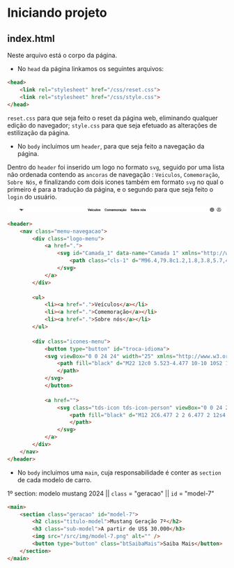 # Iniciando projeto 

## index.html
Neste arquivo está o corpo da página.

- No `head` da página linkamos os seguintes arquivos:
~~~html
<head>
    <link rel="stylesheet" href="/css/reset.css">
    <link rel="stylesheet" href="/css/style.css">
</head>
~~~

`reset.css` para que seja feito o reset da página web, eliminando qualquer edição do navegador;
`style.css` para que seja efetuado as alterações de estilização da página.

- No `body` incluimos um `header`, para que seja feito a navegação da página.

Dentro do `header` foi inserido um logo no formato `svg`, seguido por uma lista não ordenada contendo as `ancoras` de navegação : `Veiculos`, `Comemoração`, `Sobre Nós`, e finalizando com dois icones também em formato `svg` no qual o primeiro é para a tradução da página, e o segundo para que seja feito o `login` do usuário.

![Ilustração do Header](/src/img/img-doc/ilustracao-header.jpeg)

~~~html
<header>
    <nav class="menu-navegacao">
        <div class="logo-menu">
            <a href=".">
                <svg id="Camada_1" data-name="Camada 1" xmlns="http://www.w3.org/2000/svg" version="1.1" viewBox="0 0 250 129.4" width="25">
                    <path class="cls-1" d="M96.4,79.8c1.2,1.8,3.8,5.7,4.3,6.6.5.9,1.4,2.3-1.2,2.6-2.6.3-6.1.8-7.5.5-1.6-.3-2.7-1-1.6-2.9.8-1.4,3.8-6,4.2-6.6.4-.6,1.1-1.4,1.9-.1M116.8,81.8c-.3,1.8-2.1,1.9-3.9,2-2.3-3-3.5-5.7-4.1-7.5.3-.8,1-2.8,1.4-3.8.4-1,1.5-.6,2.7-.4,8.2,1.4,16.7-4.4,23.7-5.6,2.6-.4,2,1.1,1.7,2.7-.3,1.6-2.5,9.6-4.2,13.7-1.4,3.3-4.2,4.4-7.6,5-4.1.7-5.1,3.4-7.2,4.4-.9-.6-1.9-1.8-2.3-2.6.4-1.4,1.7-1.4,3.2-2,2.7-.9,3.4-2.1,4.6-2.9,3.7-2.7,2.9-4.8.8-4.6-2,.2-5.8.2-7,0-1-.1-1.6-.1-1.9,1.6M17,56.8c-.8,1.1-.5,1.3-.5,2.5,0,1.6,1.7,1.9,2.9,4.3.6,1.3,1.1,2.1,2.6,2.5,1.5.4,5.3-.5,6.8-2.1,1.6-1.7.4-3.8,1.1-5.1,1.7-3.1,4.7-4.2,6-5.4,1.3-1.1,2.7-1.6,4.6-2,5.1-1.3,5.7-3.9,7.6-6.5,1.8-2.5,2.9-2.1,3.6-1.9,7.9,1.9,17.2,5.5,21.5,8.1,7.3,4.5,10.3,9.6,11.7,17.6-3.5,5.7-2,7.5-1.9,9.8.3,6.1-2.1,9.1-2.6,10.7-.6,1.5-.5,2.2.3,3.1.8.9,1.8,2.5,3,3.6,1.2,1.1,2.4.6,3.6.3,6.3-1.6,11.3-2.3,17.5-2.5,4.1-.2,7.9,3.9,9,5,1,1.1-.5,1.8-1.4,2.4-2.4,1.6-3.4,3.5-5.4,4.4-2,.9-3.9,1.5-4.9,3.6-.7,1.5.2,2.8,1,3.4-1,.6-3.2,2.3-4.3,3.3-1,.9-1.3,2.9.2,3.4,1.4.5,4,1.1,5.4,1.3,1.8.2,2-1,2.3-1.5,1.6-2.3,5-5.8,8-6.6,5.3-1.3,5.6-4.1,9-7.1,2-1.8,2.3-.3,4.7,1.7,4.7,3.8,4.9.7,9.1,3.3,6.9,4.3,7.2,1.6,6.8.5-.4-1.1-1.2-2.8-2.9-6.2-1.9-3.8-4.7-.6-7.2-2.7-1.9-1.7-3.3-4-3.3-4,3.4-3.6,4.2-1.7,10.9-2,6.2-.3,6.5-2.4,7.9-6.7,3.7-11.1,9.8-13.7,18.5-19.5,7.3-4.8,4.2-7.2,8.6-11.5,2.3-2.2,2.3-3.6,2.8-5.9.5-2.4.8-2.4,2.9-2.7,2.1-.3,10.3-1.2,14.4-4.8,4.5-3.9,4.6-2.3,9.9-2.1,17.2.8,27.8-11.2,28.1-17.4.2-3.4-1.6-4.1-3.4-2.5-1.8,1.7-7,5.6-15,6.4-10.7,1.1-14.5-1.7-17.8-1.1-6.5,1.2-6.2,4-9.8,9.5-2.1,3.2-14.9-2.3-16.7-3.2-8.1-4.1-17.2-9.6-32.4-7.2-17.6,2.7-30.7-.4-37.3-2.8-5.1-1.8-2.6-2.2-1.4-3.1,1.2-.9,4.9-3.5,4.1-5.1-1.1-2.4-14.3,4.8-16.4,2.2-1-1.2,9-6.1,6.7-9-2.4-2.9-5.5,3-13.7,5.3-4.6,1.3-6.2,1.9-6.8,1.1-1.2-1.5,1.2-2.6,0-3.7-1.6-1.4-6.1,1.9-9.9,3.6-4.1,1.8.3-4.9-6.9,0-5.3,3.6-8.9,4.1-12.8,4.1-2.6,0-1.6-.8-2-2.7-.4-1.8-1.4-7.2-2.7-8.1-2.7-1.7-3.1,4.2-3.9,8.5-.8,4.3-2.7,7.4-7.4,11.6-3.7,3.3-3.2,5.5-4.2,8.7-1.7,5.5-3.3,11.9-8.1,18.7" />
                </svg>
            </a>
        </div>

        <ul>
            <li><a href=".">Veículos</a></li>
            <li><a href=".">Comemoração</a></li>
            <li><a href=".">Sobre nós</a></li>
        </ul>

        <div class="icones-menu">
            <button type="button" id="troca-idioma">
            <svg viewBox="0 0 24 24" width="25" xmlns="http://www.w3.org/2000/svg">
                <path fill="black" d="M22 12c0 5.523-4.477 10-10 10S2 17.523 2 12 6.477 2 12 2s10 4.477 10 10ZM9.254 20.047a8.147 8.147 0 0 1-.768-1.378c-.404-.91-.722-1.985-.935-3.169h-3.3a8.526 8.526 0 0 0 5.003 4.547Zm.603-1.988c.336.757.718 1.324 1.103 1.69.382.364.732.501 1.04.501.308 0 .658-.137 1.04-.5.385-.367.767-.934 1.103-1.69.321-.723.588-1.59.78-2.56H9.076c.192.97.459 1.837.78 2.56ZM8.75 12c0 .691.036 1.36.103 2h6.294c.067-.64.103-1.309.103-2 0-.691-.036-1.36-.103-2H8.853c-.067.64-.103 1.309-.103 2Zm-1.405-2H3.737a8.522 8.522 0 0 0-.237 2c0 .689.082 1.359.237 2h3.608a20.75 20.75 0 0 1 0-4Zm1.732-1.5h5.845c-.19-.97-.458-1.837-.779-2.56-.336-.756-.718-1.323-1.103-1.69-.382-.363-.732-.5-1.04-.5-.308 0-.658.137-1.04.5-.385.367-.767.934-1.103 1.69-.321.723-.588 1.59-.78 2.56Zm7.577 1.5a20.728 20.728 0 0 1 0 4h3.61a8.52 8.52 0 0 0 .236-2 8.52 8.52 0 0 0-.237-2h-3.609Zm3.094-1.5a8.526 8.526 0 0 0-5.002-4.547c.287.408.543.873.768 1.378.404.91.722 1.985.935 3.169h3.3Zm-12.197 0c.213-1.184.531-2.26.935-3.169.225-.505.48-.97.768-1.378A8.526 8.526 0 0 0 4.252 8.5h3.3Zm7.963 10.169c-.225.505-.48.97-.768 1.378a8.526 8.526 0 0 0 5.002-4.547h-3.3c-.212 1.184-.53 2.26-.934 3.169Z">
                </path>
            </svg>
            </button>
            
            <a href="">
                <svg class="tds-icon tds-icon-person" viewBox="0 0 24 24" xmlns="http://www.w3.org/2000/svg" width="25">
                    <path fill="black" d="M12 2C6.477 2 2 6.477 2 12s4.477 10 10 10 10-4.477 10-10S17.523 2 12 2zM6.858 18.752c.605-1.868 2.722-3.24 5.142-3.24 2.42 0 4.537 1.372 5.142 3.24C15.712 19.844 13.933 20.5 12 20.5s-3.712-.656-5.142-1.748zm11.469-1.095c-1.02-2.165-3.483-3.645-6.327-3.645s-5.307 1.48-6.327 3.645A8.456 8.456 0 0 1 3.5 12c0-4.687 3.813-8.5 8.5-8.5 4.687 0 8.5 3.813 8.5 8.5a8.456 8.456 0 0 1-2.173 5.657zM12 6a3.5 3.5 0 1 0 0 7 3.5 3.5 0 0 0 0-7zm0 5.5c-1.103 0-2-.897-2-2s.897-2 2-2 2 .897 2 2-.897 2-2 2z">
                    </path>
                </svg>
            </a>
        </div>
    </nav>
</header>
~~~

- No `body` incluimos uma `main`, cuja responsabilidade é conter as `section` de cada modelo de carro.

1º section: modelo mustang 2024 ||  `class` = "geracao" ||    `id` = "model-7"

~~~html
<main>
    <section class="geracao" id="model-7">
        <h2 class="titulo-model">Mustang Geração 7º</h2>
        <h3 class="sub-model">A partir de US$ 30.000</h3>
        <img src="/src/img/model-7.png" alt="" />
        <button type="button" class="btSaibaMais">Saiba Mais</button>
    </section>
</main>
~~~

